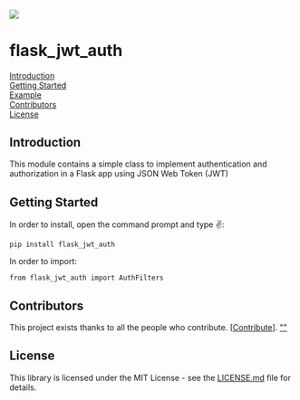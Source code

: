 <h6 align="left">
    <img src="https://cdnquakingaspen.s3.eu-central-1.amazonaws.com/quaking+aspen+logo+teal+full-02.png"  />
</h6>

# flask_jwt_auth
[Introduction](#Introduction)\
[Getting Started](#Started)\
[Example](#Example)\
[Contributors](#Contributors)\
[License](#License)
<h2 id="Introduction">Introduction</h2>
This module contains a simple class to implement authentication and authorization in a Flask app using JSON Web Token (JWT)
 
<h2 id="Started">Getting Started</h2>
In order to install, open the command prompt and type ✌️:

```
pip install flask_jwt_auth
```

In order to import:
```
from flask_jwt_auth import AuthFilters
```

<h2 id="">Contributors</h2>

This project exists thanks to all the people who contribute. [[Contribute](CONTRIBUTING.md)].
<a href="https://github.com/Quakingaspen-codehub/flask_jwt_auth/graphs/contributors">
""
</a>

<h2 id="License">License</h2>

This library is licensed under the MIT License - see the [LICENSE.md](LICENSE) file for details.
